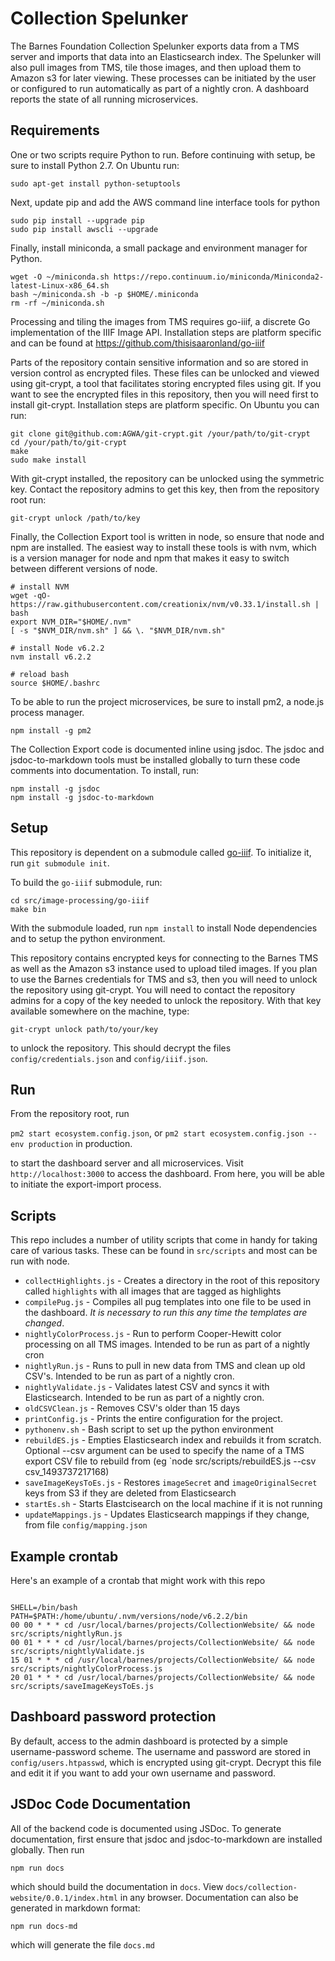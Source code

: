 # Collection Spelunker
The Barnes Foundation Collection Spelunker exports data from a TMS server and imports that data into an Elasticsearch index. The Spelunker will also pull images from TMS, tile those images, and then upload them to Amazon s3 for later viewing. These processes can be initiated by the user or configured to run automatically as part of a nightly cron. A dashboard reports the state of all running microservices.

## Requirements

One or two scripts require Python to run. Before continuing with setup, be sure to install Python 2.7. On Ubuntu run:

```
sudo apt-get install python-setuptools
```

Next, update pip and add the AWS command line interface tools for python

```
sudo pip install --upgrade pip
sudo pip install awscli --upgrade
```

Finally, install miniconda, a small package and environment manager for Python.

```
wget -O ~/miniconda.sh https://repo.continuum.io/miniconda/Miniconda2-latest-Linux-x86_64.sh
bash ~/miniconda.sh -b -p $HOME/.miniconda
rm -rf ~/miniconda.sh
```

Processing and tiling the images from TMS requires go-iiif, a discrete Go implementation of the IIIF Image API. Installation steps are platform specific and can be found at https://github.com/thisisaaronland/go-iiif

Parts of the repository contain sensitive information and so are stored in version control as encrypted files. These files can be unlocked and viewed using git-crypt, a tool that facilitates storing encrypted files using git. If you want to see the encrypted files in this repository, then you will need first to install git-crypt. Installation steps are platform specific. On Ubuntu you can run:

```
git clone git@github.com:AGWA/git-crypt.git /your/path/to/git-crypt
cd /your/path/to/git-crypt
make
sudo make install
```

With git-crypt installed, the repository can be unlocked using the symmetric key. Contact the repository admins to get this key, then from the repository root run:

```
git-crypt unlock /path/to/key
```

Finally, the Collection Export tool is written in node, so ensure that node and npm are installed. The easiest way to install these tools is with nvm, which is a version manager for node and npm that makes it easy to switch between different versions of node.

```
# install NVM
wget -qO- https://raw.githubusercontent.com/creationix/nvm/v0.33.1/install.sh | bash
export NVM_DIR="$HOME/.nvm"
[ -s "$NVM_DIR/nvm.sh" ] && \. "$NVM_DIR/nvm.sh"

# install Node v6.2.2
nvm install v6.2.2

# reload bash
source $HOME/.bashrc
```

To be able to run the project microservices, be sure to install pm2, a node.js process manager.

```
npm install -g pm2
```

The Collection Export code is documented inline using jsdoc. The jsdoc and jsdoc-to-markdown tools must be installed globally to turn these code comments into documentation. To install, run:

```
npm install -g jsdoc
npm install -g jsdoc-to-markdown
```

## Setup

This repository is dependent on a submodule called [go-iiif](https://github.com/thisisaaronland/go-iiif). To initialize it, run `git submodule init`.

To build the `go-iiif` submodule, run:
```
cd src/image-processing/go-iiif
make bin
```

With the submodule loaded, run `npm install` to install Node dependencies and to setup the python environment.

This repository contains encrypted keys for connecting to the Barnes TMS as well as the Amazon s3 instance used to upload tiled images. If you plan to use the Barnes credentials for TMS and s3, then you will need to unlock the repository using git-crypt. You will need to contact the repository admins for a copy of the key needed to unlock the repository. With that key available somewhere on the machine, type:

`git-crypt unlock path/to/your/key`

to unlock the repository. This should decrypt the files `config/credentials.json` and `config/iiif.json`.

## Run

From the repository root, run

`pm2 start ecosystem.config.json`, or `pm2 start ecosystem.config.json --env production` in production.

to start the dashboard server and all microservices. Visit `http://localhost:3000` to access the dashboard. From here, you will be able to initiate the export-import process.

## Scripts

This repo includes a number of utility scripts that come in handy for taking care of various tasks. These can be found in `src/scripts` and most can be run with node.

* `collectHighlights.js` - Creates a directory in the root of this repository called `highlights` with all images that are tagged as highlights
* `compilePug.js` - Compiles all pug templates into one file to be used in the dashboard. *It is necessary to run this any time the templates are changed*.
* `nightlyColorProcess.js` - Run to perform Cooper-Hewitt color processing on all TMS images. Intended to be run as part of a nightly cron
* `nightlyRun.js` - Runs to pull in new data from TMS and clean up old CSV's. Intended to be run as part of a nightly cron.
* `nightlyValidate.js` - Validates latest CSV and syncs it with Elasticsearch. Intended to be run as part of a nightly cron.
* `oldCSVClean.js` - Removes CSV's older than 15 days
* `printConfig.js` - Prints the entire configuration for the project.
* `pythonenv.sh` - Bash script to set up the python environment
* `rebuildES.js` - Empties Elasticsearch index and rebuilds it from scratch. Optional --csv argument can be used to specify the name of a TMS export CSV file to rebuild from (eg `node src/scripts/rebuildES.js --csv csv_1493737217168)
* `saveImageKeysToEs.js` - Restores `imageSecret` and `imageOriginalSecret` keys from S3 if they are deleted from Elasticsearch
* `startEs.sh` - Starts Elastcisearch on the local machine if it is not running
* `updateMappings.js` - Updates Elasticsearch mappings if they change, from file `config/mapping.json`

## Example crontab

Here's an example of a crontab that might work with this repo

```

SHELL=/bin/bash
PATH=$PATH:/home/ubuntu/.nvm/versions/node/v6.2.2/bin
00 00 * * * cd /usr/local/barnes/projects/CollectionWebsite/ && node src/scripts/nightlyRun.js
00 01 * * * cd /usr/local/barnes/projects/CollectionWebsite/ && node src/scripts/nightlyValidate.js
15 01 * * * cd /usr/local/barnes/projects/CollectionWebsite/ && node src/scripts/nightlyColorProcess.js
20 01 * * * cd /usr/local/barnes/projects/CollectionWebsite/ && node src/scripts/saveImageKeysToEs.js
```

## Dashboard password protection

By default, access to the admin dashboard is protected by a simple username-password scheme. The username and password are stored in `config/users.htpasswd`, which is encrypted using git-crypt. Decrypt this file and edit it if you want to add your own username and password.

## JSDoc Code Documentation

All of the backend code is documented using JSDoc. To generate documentation, first ensure that jsdoc and jsdoc-to-markdown are installed globally. Then run

```
npm run docs
```

which should build the documentation in `docs`. View `docs/collection-website/0.0.1/index.html` in any browser. Documentation can also be generated in markdown format:

```
npm run docs-md
```

which will generate the file `docs.md`
